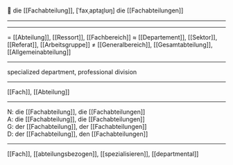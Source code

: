 🔴 die [[Fachabteilung]], [ˈfaxˌaptaɪ̯lʊŋ]
die [[Fachabteilungen]]

---

---

= [[Abteilung]], [[Ressort]], [[Fachbereich]]
≈ [[Departement]], [[Sektor]], [[Referat]], [[Arbeitsgruppe]]
≠ [[Generalbereich]], [[Gesamtabteilung]], [[Allgemeinabteilung]]

---

specialized department, professional division

---

[[Fach]], [[Abteilung]]

---

N: die [[Fachabteilung]], die [[Fachabteilungen]]  
A: die [[Fachabteilung]], die [[Fachabteilungen]]  
G: der [[Fachabteilung]], der [[Fachabteilungen]]  
D: der [[Fachabteilung]], den [[Fachabteilungen]]

---

[[Fach]], [[abteilungsbezogen]], [[spezialisieren]], [[departmental]]
